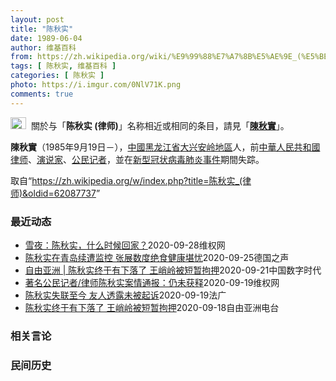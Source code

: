 ```yaml
---
layout: post
title: "陈秋实"
date: 1989-06-04
author: 维基百科
from: https://zh.wikipedia.org/wiki/%E9%99%88%E7%A7%8B%E5%AE%9E_(%E5%BE%8B%E5%B8%88)
tags: [ 陈秋实, 维基百科 ]
categories: [ 陈秋实 ]
photo: https://i.imgur.com/0NlV71K.png
comments: true
---
```

<div class="mw-parser-output"><div role="note" class="hatnote navigation-not-searchable"><a href="/wiki/Wikipedia:%E6%B6%88%E6%AD%A7%E4%B9%89" title="Wikipedia:消歧义"><img alt="Disambig gray.svg" src="//upload.wikimedia.org/wikipedia/commons/thumb/5/5f/Disambig_gray.svg/25px-Disambig_gray.svg.png" decoding="async" width="25" height="19" srcset="//upload.wikimedia.org/wikipedia/commons/thumb/5/5f/Disambig_gray.svg/38px-Disambig_gray.svg.png 1.5x, //upload.wikimedia.org/wikipedia/commons/thumb/5/5f/Disambig_gray.svg/50px-Disambig_gray.svg.png 2x" data-file-width="220" data-file-height="168"></a>&nbsp;&nbsp;關於与「<b>陈秋实 (律师)</b>」名称相近或相同的条目，請見「<b><a href="/wiki/%E9%99%B3%E7%A7%8B%E5%AF%A6" title="陳秋實">陳秋實</a></b>」。</div>



<p><b>陳秋實</b>（1985年9月19日<span class="useeditintro" title="Template:BLP editintro">－</span>），<a href="/wiki/%E4%B8%AD%E5%9C%8B" title="中國">中國</a><a href="/wiki/%E9%BB%91%E9%BE%99%E6%B1%9F%E7%9C%81" title="黑龙江省">黑龙江省</a><a href="/wiki/%E5%A4%A7%E5%85%B4%E5%AE%89%E5%B2%AD%E5%9C%B0%E5%8C%BA" title="大兴安岭地区">大兴安岭地區</a>人，前<a href="/wiki/%E4%B8%AD%E8%8F%AF%E4%BA%BA%E6%B0%91%E5%85%B1%E5%92%8C%E5%9C%8B%E5%BE%8B%E5%B8%88" class="mw-redirect" title="中華人民共和國律师">中華人民共和國律师</a>、<a href="/wiki/%E6%BC%94%E8%AF%B4%E5%AE%B6" title="演说家">演说家</a>、<a href="/wiki/%E5%85%AC%E6%B0%91%E8%A8%98%E8%80%85" class="mw-redirect" title="公民記者">公民记者</a>，並在<a href="/wiki/%E6%96%B0%E5%9E%8B%E5%86%A0%E7%8A%B6%E7%97%85%E6%AF%92%E8%82%BA%E7%82%8E%E4%BA%8B%E4%BB%B6" class="mw-redirect" title="新型冠状病毒肺炎事件">新型冠状病毒肺炎事件</a>期間失踪。
</p>
</div><noscript><img src="//zh.wikipedia.org/wiki/Special:CentralAutoLogin/start?type=1x1" alt="" title="" width="1" height="1" style="border: none; position: absolute;"></noscript>
<div class="printfooter">取自“<a dir="ltr" href="https://zh.wikipedia.org/w/index.php?title=陈秋实_(律师)&amp;oldid=62087737">https://zh.wikipedia.org/w/index.php?title=陈秋实_(律师)&amp;oldid=62087737</a>”</div><div id="recent-news"><h3>最近动态</h3><ul><li><a href="https://nodebe4.github.io/waimei/2020-09-28/%E9%9B%AA%E5%A4%9C-%E9%99%88%E7%A7%8B%E5%AE%9E-%E4%BB%80%E4%B9%88%E6%97%B6%E5%80%99%E5%9B%9E%E5%AE%B6" title="雪夜：陈秋实，什么时候回家？—— &nbsp; 中国公民记者陈秋实在新冠状疫情爆发地武汉冒着生命危险报道报道武汉疫情真实情况，最终被抓后就失踪了。&nbsp; 当我看到陈秋实在Youtube频道上传的视频，当我看到...">雪夜：陈秋实，什么时候回家？</a><time>2020-09-28</time><a class="tag">维权网</a></li>
<li><a href="https://nodebe4.github.io/waimei/2020-09-25/%E9%99%88%E7%A7%8B%E5%AE%9E%E5%9C%A8%E9%9D%92%E5%B2%9B%E7%BB%AD%E9%81%AD%E7%9B%91%E6%8E%A7-%E5%BC%A0%E5%B1%95%E6%95%B0%E5%BA%A6%E7%BB%9D%E9%A3%9F%E5%81%A5%E5%BA%B7%E5%A0%AA%E5%BF%A7" title="陈秋实在青岛续遭监控 张展数度绝食健康堪忧—— William Yang2020-09-25T08:45:41.336Z 公民记者陈秋实已在2月6日之後便下落不明 (德国之声中文网) 陈秋实与张...">陈秋实在青岛续遭监控 张展数度绝食健康堪忧</a><time>2020-09-25</time><a class="tag">德国之声</a></li>
<li><a href="https://nodebe4.github.io/waimei/2020-09-21/%E8%87%AA%E7%94%B1%E4%BA%9A%E6%B4%B2-%E9%99%88%E7%A7%8B%E5%AE%9E%E7%BB%88%E4%BA%8E%E6%9C%89%E4%B8%8B%E8%90%BD%E4%BA%86-%E7%8E%8B%E5%B3%AD%E5%B2%AD%E8%A2%AB%E7%9F%AD%E6%9A%82%E6%8B%98%E6%8A%BC" title="自由亚洲 | 陈秋实终于有下落了 王峭岭被短暂拘押—— 自由亚洲电台记者陈品洁华盛顿报道&nbsp;&nbsp; 责编：申铧&nbsp;&nbsp; 网编：洪伟 &nbsp; 这两天有好几起人权案件引发外界关注。公民记者陈秋实二月初在武汉被当局...">自由亚洲 | 陈秋实终于有下落了  王峭岭被短暂拘押</a><time>2020-09-21</time><a class="tag">中国数字时代</a></li>
<li><a href="https://nodebe4.github.io/waimei/2020-09-19/%E8%91%97%E5%90%8D%E5%85%AC%E6%B0%91%E8%AE%B0%E8%80%85-%E5%BE%8B%E5%B8%88%E9%99%88%E7%A7%8B%E5%AE%9E%E6%A1%88%E6%83%85%E9%80%9A%E6%8A%A5-%E4%BB%8D%E6%9C%AA%E8%8E%B7%E9%87%8A" title="著名公民记者/律师陈秋实案情通报：仍未获释—— （维权网信息中心报道）2020年9月19日，本网获悉：日前有消息指，失踪了7个月的著名公民记者/律师陈秋实仍被监管，暂不被起诉。 2020年9月1...">著名公民记者/律师陈秋实案情通报：仍未获释</a><time>2020-09-19</time><a class="tag">维权网</a></li>
<li><a href="https://nodebe4.github.io/waimei/2020-09-19/%E9%99%88%E7%A7%8B%E5%AE%9E%E5%A4%B1%E8%81%94%E8%87%B3%E4%BB%8A-%E5%8F%8B%E4%BA%BA%E9%80%8F%E9%9C%B2%E6%9C%AA%E8%A2%AB%E8%B5%B7%E8%AF%89" title="陈秋实失联至今 友人透露未被起诉—— 19/09/2020 - 10:38 中国武汉新冠肺炎开始蔓延期间，曾多次在武汉拍摄疫情画面并对外传播的中国律师陈秋实，已与外界失联逾半年。根据社工人员及其...">陈秋实失联至今 友人透露未被起诉</a><time>2020-09-19</time><a class="tag">法广</a></li>
<li><a href="https://nodebe4.github.io/waimei/2020-09-18/%E9%99%88%E7%A7%8B%E5%AE%9E%E7%BB%88%E4%BA%8E%E6%9C%89%E4%B8%8B%E8%90%BD%E4%BA%86-%E7%8E%8B%E5%B3%AD%E5%B2%AD%E8%A2%AB%E7%9F%AD%E6%9A%82%E6%8B%98%E6%8A%BC" title="陈秋实终于有下落了 王峭岭被短暂拘押—— 这两天有好几起人权案件引发外界关注。公民记者陈秋实二月初在武汉被当局带走后音讯全无，直到星期四其友人才透露他的近况；另外，709案李和平律师的妻子王峭岭...">陈秋实终于有下落了   王峭岭被短暂拘押</a><time>2020-09-18</time><a class="tag">自由亚洲电台</a></li>
</ul></div><div id="open-opinion"><h3>相关言论</h3><ul></ul></div><div id="mjls-record"><h3>民间历史</h3><ul></ul></div>